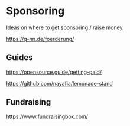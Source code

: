 # Sponsoring

Ideas on where to get sponsoring / raise money.

https://q-nn.de/foerderung/

## Guides
https://opensource.guide/getting-paid/

https://github.com/nayafia/lemonade-stand


## Fundraising


https://www.fundraisingbox.com/